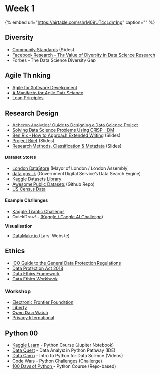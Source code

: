 # Week 1

{% embed url="https://airtable.com/shrM09fJT4cLdm1np" caption="" %}

## Diversity

* [Community Standards](https://drive.google.com/open?id=1oKpUHdJWT0cofnbB2fqEfBXrZ62D7nT0vaKtCsXQla8) \(Slides\)
* [Facebook Research - The Value of Diversity in Data Science Research](https://research.fb.com/the-value-of-diversity-in-data-science-research/)
* [Forbes - The Data Science Diversity Gap](https://www.forbes.com/sites/priceonomics/2017/09/28/the-data-science-diversity-gap/#4ccb99875f58)

## Agile Thinking

* [Agile for Software Development](http://agilemanifesto.org)
* [A Manifesto for Agile Data Science](https://www.oreilly.com/ideas/a-manifesto-for-agile-data-science)
* [Lean Principles](https://www.lean.org/WhatsLean/Principles.cfm)

## Research Design

* [Acheron Analytics' Guide to Designing a Data Science Project](http://www.acheronanalytics.com/acheron-blog/a-guide-to-designing-a-data-science-project)
* [Solving Data Science Problems Using CRISP - DM](https://www.kaggle.com/ananta/solving-data-science-problems-using-crisp-dm/notebook)
* [Ben Rix - How to Approach Extended Writing](https://docs.google.com/presentation/d/1Yq2tbFxYOKlBdnjOcpSAkf9tIearRTOJJ_EpgmPiLjU/edit?usp=sharing) \(Slides\)
* [Project Brief](https://drive.google.com/open?id=15m1ETntkhEK8ptpN_IMEcszmY4vgvVivt-kRm3gkROg) \(Slides\)
* [Research Methods, Classification & Metadata](https://drive.google.com/open?id=1GKJRcHR16ybpio4W-icb1pJ12sdxB5GS8udRZGmuLxc) \(Slides\)

#### Dataset Stores

* [London DataStore](https://data.london.gov.uk/dataset) \(Mayor of London / London Assembly\)
* [data.gov.uk](https://data.gov.uk) \(Government Digital Service's Data Search Engine\)
* [Kaggle Datasets Library ](https://www.kaggle.com/datasets) 
* [Awesome Public Datasets](https://github.com/awesomedata/awesome-public-datasets) \(Github Repo\)
* [US Census Data](https://data.census.gov/cedsci/landing?intcmp=data_cedsci_banner.html)

#### Example Challenges

* [Kaggle Titantic Challenge](https://www.kaggle.com/c/titanic)
* QuickDraw! - [ \(Kaggle / Google AI Challenge](https://www.kaggle.com/c/quickdraw-doodle-recognition)\)

**Visualisation**

* [DataMake.io ](http://datamake.io)\(Lars' Website\)

## Ethics

* [ICO Guide to the General Data Protection Regulations](https://ico.org.uk/for-organisations/guide-to-the-general-data-protection-regulation-gdpr/)
* [Data Protection Act 2018](http://www.legislation.gov.uk/ukpga/2018/12/contents/enacted)
* [Data Ethics Framework](https://www.gov.uk/government/publications/data-ethics-framework/data-ethics-framework)
* [Data Ethics Workbook](https://www.gov.uk/government/publications/data-ethics-workbook/data-ethics-workbook)

### Workshop

* [Electronic Frontier Foundation](https://www.eff.org/work)
* [Liberty](https://www.libertyhumanrights.org.uk/campaigning)
* [Open Data Watch](https://opendatawatch.com/our-work/)
* [Privacy International](https://privacyinternational.org/what-we-do)

## Python 00

* [Kaggle Learn](https://www.kaggle.com/learn/python) - Python Course \(Jupiter Notebook\)
* [Data Quest](https://www.dataquest.io) - Data Analyst in Python Pathway \(IDE\)
* [Data Camp](https://www.datacamp.com/courses/intro-to-python-for-data-science) - Intro to Python for Data Science \(Videos\)
* [Code Wars](https://www.codewars.com/?language=python) - Python Challenges \(Challenge\)
* [100 Days of Python ](https://github.com/talkpython/100daysofcode-with-python-course)- Python Course \(Repo-based\)

